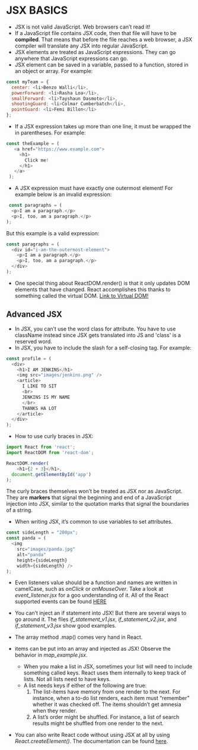 # JSX BASICS
- JSX is not valid JavaScript. Web browsers can’t read it!
- If a JavaScript file contains JSX code, then that file will have to be
**compiled**. That means that before the file reaches a web browser, a JSX compiler
will translate any JSX into regular JavaScript.
- JSX elements are treated as JavaScript expressions. They can go anywhere that
JavaScript expressions can go.
- JSX element can be saved in a variable, passed to a function, stored in an
object or array. For example:
```javascript
const myTeam = {
  center: <li>Benzo Walli</li>,
  powerForward: <li>Rasha Loa</li>,
  smallForward: <li>Tayshaun Dasmoto</li>,
  shootingGuard: <li>Colmar Cumberbatch</li>,
  pointGuard: <li>Femi Billon</li>
};
```
- If a JSX expression takes up more than one line, it must be wrapped the in
parentheses. For example:
```javascript
const theExample = (
   <a href="https://www.example.com">
     <h1>
       Click me!
     </h1>
   </a>
 );
 ```
 - A JSX expression must have exactly one outermost element!
 For example below is an invalid expression:
```javascript
 const paragraphs = (
  <p>I am a paragraph.</p>
  <p>I, too, am a paragraph.</p>
);
```
But this example is a valid expression:
```javascript
const paragraphs = (
  <div id="i-am-the-outermost-element">
    <p>I am a paragraph.</p>
    <p>I, too, am a paragraph.</p>
  </div>
);
```
- One special thing about ReactDOM.render() is that it only updates DOM
elements that have changed. React accomplishes this thanks to something called
the virtual DOM. [Link to Virtual DOM!](https://www.codecademy.com/articles/react-virtual-dom)

## Advanced JSX
- In JSX, you can’t use the word class for attribute. You have to use className
instead since JSX gets translated into JS and 'class' is a reserved word.
- In JSX, you have to include the slash for a self-closing tag. For example:
```javascript
const profile = (
  <div>
    <h1>I AM JENKINS</h1>
    <img src="images/jenkins.png" />
    <article>
      I LIKE TO SIT
      <br>
      JENKINS IS MY NAME
      </br>
      THANKS HA LOT
    </article>
  </div>
);
```
- How to use curly braces in JSX:
```javascript
import React from 'react';
import ReactDOM from 'react-dom';

ReactDOM.render(
	<h1>{2 + 3}</h1>,
  document.getElementById('app')
);
```
The curly braces themselves won’t be treated as JSX nor as JavaScript. They are
**markers** that signal the beginning and end of a JavaScript injection into
JSX, similar to the quotation marks that signal the boundaries of a string.
- When writing JSX, it’s common to use variables to set attributes.
```javascript
const sideLength = "200px";
const panda = (
  <img
    src="images/panda.jpg"
    alt="panda"
    height={sideLength}
    width={sideLength} />
);
```
- Even listeners value should be a function and names are written in camelCase,
such as *onClick* or *onMouseOver*. Take a look at *event_listener.jsx* for a
goo understanding of it. All of the React supported events can be
found [HERE](https://reactjs.org/docs/events.html#supported-events)
- You can’t inject an if statement into JSX! But there are several ways to
go around it. The files *if_statement_v1.jsx*, *if_statement_v2.jsx*, and  
*if_statement_v3.jsx* show good examples.

- The array method .map() comes very hand in React. <li> items can be put into
an array and injected as JSX! Observe the behavior in *map_example.jsx*.
    - When you make a list in JSX, sometimes your list will need to include      something called keys. React uses them internally to keep track of lists.
    Not all lists need to have keys.
    - A list needs keys if either of the following are true:
        1. The list-items have memory from one render to the next. For instance, when a to-do list renders, each item must “remember” whether it was checked off. The items shouldn’t get amnesia when they render.
        2. A list’s order might be shuffled. For instance, a list of search results might be shuffled from one render to the next.
- You can also write React code without using JSX at all by using
*React.createElement()*. The documentation can be found [here](https://reactjs.org/docs/react-api.html#react.createelement).
